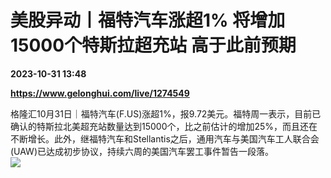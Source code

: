 # 美股异动丨福特汽车涨超1% 将增加15000个特斯拉超充站 高于此前预期

**2023-10-31 13:48**

**https://www.gelonghui.com/live/1274549**

格隆汇10月31日｜福特汽车(F.US)涨超1%，报9.72美元。福特周一表示，目前已确认的特斯拉北美超充站数量达到15000个，比之前估计的增加25%，而且还在不断增长。此外，继福特汽车和Stellantis之后，通用汽车与美国汽车工人联合会(UAW)已达成初步协议，持续六周的美国汽车罢工事件暂告一段落。  
![](https://img5.gelonghui.com/live/bbb30-dac87783-8e66-4f93-9016-eac6b0fedf47.jpg)